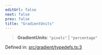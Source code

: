 ```yaml
---
editUrl: false
next: false
prev: false
title: "GradientUnits"
---
```


> **GradientUnits**: `"pixels"` \| `"percentage"`

Defined in: [src/gradient/typedefs.ts:3](https://github.com/fabricjs/fabric.js/blob/8748628df7e9de00ba77413bfc3ad9e9fe9d4f30/src/gradient/typedefs.ts#L3)
